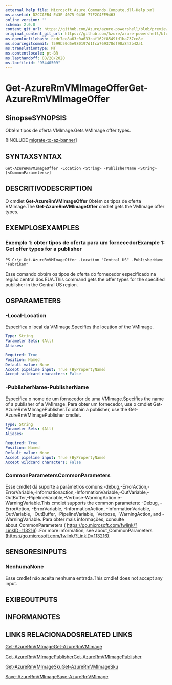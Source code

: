 ```yaml
---
external help file: Microsoft.Azure.Commands.Compute.dll-Help.xml
ms.assetid: D2CCAEB4-E43E-4075-9436-77F2C4FE9463
online version: ''
schema: 2.0.0
content_git_url: https://github.com/Azure/azure-powershell/blob/preview/src/ResourceManager/Compute/Stack/Commands.Compute/help/Get-AzureRmVMImageOffer.md
original_content_git_url: https://github.com/Azure/azure-powershell/blob/preview/src/ResourceManager/Compute/Stack/Commands.Compute/help/Get-AzureRmVMImageOffer.md
ms.openlocfilehash: ccdc7ee8a63c0a633caf162f8549fd1ba737ce8e
ms.sourcegitcommit: f599b50d5e980197d1fca769378df90a842b42a1
ms.translationtype: MT
ms.contentlocale: pt-BR
ms.lasthandoff: 08/20/2020
ms.locfileid: "93440509"
---
```

# <span data-ttu-id="ddc5b-101">Get-AzureRmVMImageOffer</span><span class="sxs-lookup"><span data-stu-id="ddc5b-101">Get-AzureRmVMImageOffer</span></span>

## <span data-ttu-id="ddc5b-102">Sinopse</span><span class="sxs-lookup"><span data-stu-id="ddc5b-102">SYNOPSIS</span></span>
<span data-ttu-id="ddc5b-103">Obtém tipos de oferta VMImage.</span><span class="sxs-lookup"><span data-stu-id="ddc5b-103">Gets VMImage offer types.</span></span>

[!INCLUDE [migrate-to-az-banner](../../includes/migrate-to-az-banner.md)]

## <span data-ttu-id="ddc5b-104">SYNTAX</span><span class="sxs-lookup"><span data-stu-id="ddc5b-104">SYNTAX</span></span>

```
Get-AzureRmVMImageOffer -Location <String> -PublisherName <String> [<CommonParameters>]
```

## <span data-ttu-id="ddc5b-105">DESCRITIVO</span><span class="sxs-lookup"><span data-stu-id="ddc5b-105">DESCRIPTION</span></span>
<span data-ttu-id="ddc5b-106">O cmdlet **Get-AzureRmVMImageOffer** Obtém os tipos de oferta VMImage.</span><span class="sxs-lookup"><span data-stu-id="ddc5b-106">The **Get-AzureRmVMImageOffer** cmdlet gets the VMImage offer types.</span></span>

## <span data-ttu-id="ddc5b-107">EXEMPLOS</span><span class="sxs-lookup"><span data-stu-id="ddc5b-107">EXAMPLES</span></span>

### <span data-ttu-id="ddc5b-108">Exemplo 1: obter tipos de oferta para um fornecedor</span><span class="sxs-lookup"><span data-stu-id="ddc5b-108">Example 1: Get offer types for a publisher</span></span>
```
PS C:\> Get-AzureRmVMImageOffer -Location "Central US" -PublisherName "Fabrikam"
```

<span data-ttu-id="ddc5b-109">Esse comando obtém os tipos de oferta do fornecedor especificado na região central dos EUA.</span><span class="sxs-lookup"><span data-stu-id="ddc5b-109">This command gets the offer types for the specified publisher in the Central US region.</span></span>

## <span data-ttu-id="ddc5b-110">OS</span><span class="sxs-lookup"><span data-stu-id="ddc5b-110">PARAMETERS</span></span>

### <span data-ttu-id="ddc5b-111">-Local</span><span class="sxs-lookup"><span data-stu-id="ddc5b-111">-Location</span></span>
<span data-ttu-id="ddc5b-112">Especifica o local da VMImage.</span><span class="sxs-lookup"><span data-stu-id="ddc5b-112">Specifies the location of the VMImage.</span></span>

```yaml
Type: String
Parameter Sets: (All)
Aliases: 

Required: True
Position: Named
Default value: None
Accept pipeline input: True (ByPropertyName)
Accept wildcard characters: False
```

### <span data-ttu-id="ddc5b-113">-PublisherName</span><span class="sxs-lookup"><span data-stu-id="ddc5b-113">-PublisherName</span></span>
<span data-ttu-id="ddc5b-114">Especifica o nome de um fornecedor de uma VMImage.</span><span class="sxs-lookup"><span data-stu-id="ddc5b-114">Specifies the name of a publisher of a VMImage.</span></span>
<span data-ttu-id="ddc5b-115">Para obter um fornecedor, use o cmdlet Get-AzureRmVMImagePublisher.</span><span class="sxs-lookup"><span data-stu-id="ddc5b-115">To obtain a publisher, use the Get-AzureRmVMImagePublisher cmdlet.</span></span>

```yaml
Type: String
Parameter Sets: (All)
Aliases: 

Required: True
Position: Named
Default value: None
Accept pipeline input: True (ByPropertyName)
Accept wildcard characters: False
```

### <span data-ttu-id="ddc5b-116">CommonParameters</span><span class="sxs-lookup"><span data-stu-id="ddc5b-116">CommonParameters</span></span>
<span data-ttu-id="ddc5b-117">Esse cmdlet dá suporte a parâmetros comuns:-debug,-ErrorAction,-ErrorVariable,-Informationaction,-InformationVariable,-OutVariable,-OutBuffer,-PipelineVariable,-Verbose-WarningAction e-WarningVariable.</span><span class="sxs-lookup"><span data-stu-id="ddc5b-117">This cmdlet supports the common parameters: -Debug, -ErrorAction, -ErrorVariable, -InformationAction, -InformationVariable, -OutVariable, -OutBuffer, -PipelineVariable, -Verbose, -WarningAction, and -WarningVariable.</span></span> <span data-ttu-id="ddc5b-118">Para obter mais informações, consulte about_CommonParameters ( https://go.microsoft.com/fwlink/?LinkID=113216) .</span><span class="sxs-lookup"><span data-stu-id="ddc5b-118">For more information, see about_CommonParameters (https://go.microsoft.com/fwlink/?LinkID=113216).</span></span>

## <span data-ttu-id="ddc5b-119">SENSORES</span><span class="sxs-lookup"><span data-stu-id="ddc5b-119">INPUTS</span></span>

### <span data-ttu-id="ddc5b-120">Nenhuma</span><span class="sxs-lookup"><span data-stu-id="ddc5b-120">None</span></span>
<span data-ttu-id="ddc5b-121">Esse cmdlet não aceita nenhuma entrada.</span><span class="sxs-lookup"><span data-stu-id="ddc5b-121">This cmdlet does not accept any input.</span></span>

## <span data-ttu-id="ddc5b-122">EXIBE</span><span class="sxs-lookup"><span data-stu-id="ddc5b-122">OUTPUTS</span></span>

## <span data-ttu-id="ddc5b-123">INFORMA</span><span class="sxs-lookup"><span data-stu-id="ddc5b-123">NOTES</span></span>

## <span data-ttu-id="ddc5b-124">LINKS RELACIONADOS</span><span class="sxs-lookup"><span data-stu-id="ddc5b-124">RELATED LINKS</span></span>

[<span data-ttu-id="ddc5b-125">Get-AzureRmVMImage</span><span class="sxs-lookup"><span data-stu-id="ddc5b-125">Get-AzureRmVMImage</span></span>](./Get-AzureRmVMImage.md)

[<span data-ttu-id="ddc5b-126">Get-AzureRmVMImagePublisher</span><span class="sxs-lookup"><span data-stu-id="ddc5b-126">Get-AzureRmVMImagePublisher</span></span>](./Get-AzureRmVMImagePublisher.md)

[<span data-ttu-id="ddc5b-127">Get-AzureRmVMImageSku</span><span class="sxs-lookup"><span data-stu-id="ddc5b-127">Get-AzureRmVMImageSku</span></span>](./Get-AzureRmVMImageSku.md)

[<span data-ttu-id="ddc5b-128">Save-AzureRmVMImage</span><span class="sxs-lookup"><span data-stu-id="ddc5b-128">Save-AzureRmVMImage</span></span>](./Save-AzureRmVMImage.md)


